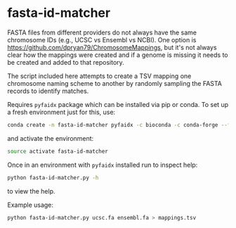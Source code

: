 # fasta-id-matcher

FASTA files from different providers do not always have the same chromosome IDs
(e.g., UCSC vs Ensembl vs NCBI). One option is
https://github.com/dpryan79/ChromosomeMappings, but it's not always clear how
the mappings were created and if a genome is missing it needs to be created and
added to that repository.

The script included here attempts to create a TSV mapping one chromosome naming
scheme to another by randomly sampling the FASTA records to identify matches.

Requires `pyfaidx` package which can be installed via pip or conda. To set up
a fresh environment just for this, use:

```bash
conda create -n fasta-id-matcher pyfaidx -c bioconda -c conda-forge --file requirements.txt
```

and activate the environment:

```bash
source activate fasta-id-matcher
```


Once in an environment with `pyfaidx` installed run to inspect help:

```bash
python fasta-id-matcher.py -h
```

to view the help.

Example usage:

```bash
python fasta-id-matcher.py ucsc.fa ensembl.fa > mappings.tsv
```
